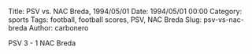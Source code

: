 Title: PSV vs. NAC Breda, 1994/05/01
Date: 1994/05/01 00:00
Category: sports
Tags: football, football scores, PSV, NAC Breda
Slug: psv-vs-nac-breda
Author: carbonero


PSV 3 - 1 NAC Breda

